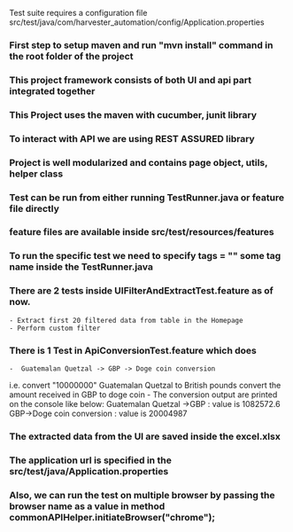 Test suite requires a configuration file src/test/java/com/harvester_automation/config/Application.properties
### First step to setup maven and run "mvn install" command in the root folder of the project
### This project framework consists of both UI and api part integrated together
### This Project uses the maven with cucumber, junit library
### To interact with API we are using REST ASSURED library
### Project is well modularized and contains page object, utils, helper class
### Test can be run from either running TestRunner.java or feature file directly
### feature files are available inside src/test/resources/features
### To run the specific test we need to specify tags = "" some tag name inside the TestRunner.java
### There are 2 tests inside UIFilterAndExtractTest.feature as of now.
	- Extract first 20 filtered data from table in the Homepage
	- Perform custom filter
### There is 1 Test in ApiConversionTest.feature which does
    -  Guatemalan Quetzal -> GBP -> Doge coin conversion
   i.e. 
       convert "10000000" Guatemalan Quetzal to British pounds
       convert the amount received in GBP to doge coin
     - The conversion output are printed on the console like below: 
       Guatemalan Quetzal ->GBP : value is 1082572.6
       GBP->Doge coin conversion : value is 20004987
### The extracted data from the UI are saved inside the excel.xlsx 
### The application url is specified in the src/test/java/Application.properties
### Also, we can run the test on multiple browser by passing the browser name as a value in method commonAPIHelper.initiateBrowser("chrome");



